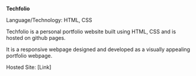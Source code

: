 **Techfolio**

Language/Technology: HTML, CSS

Techfolio is a personal portfolio website built using HTML, CSS and is hosted on github pages.

It is a responsive webpage designed and developed as a  visually appealing portfolio webpage.


Hosted Site: [Link]
